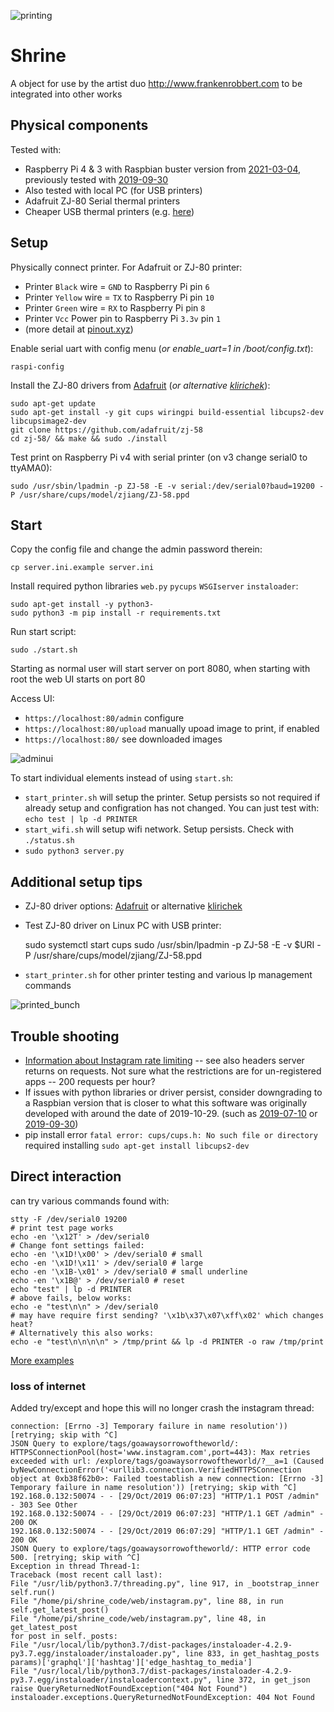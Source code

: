 ![printing](.readme_images/printing.gif "printing animation")

# Shrine
A object for use by the artist duo http://www.frankenrobbert.com to be
integrated into other works

## Physical components
Tested with:
* Raspberry Pi 4 & 3 with Raspbian buster version from [2021-03-04](https://downloads.raspberrypi.org/raspios_armhf/images/raspios_armhf-2021-03-25/2021-03-04-raspios-buster-armhf.zip), previously tested with [2019-09-30](https://downloads.raspberrypi.org/raspbian/images/raspbian-2019-09-30/)
* Also tested with local PC (for USB printers)
* Adafruit ZJ-80 Serial thermal printers
* Cheaper USB thermal printers (e.g. [here](https://www.ebay.de/itm/Excelvan-USB-58mm-Thermal-Dot-Receipt-Printer-Kassendrucker-schwarz-5890K-EU/123901821203?ssPageName=STRK%3AMEBIDX%3AIT&_trksid=p2057872.m2749.l2649))

## Setup

Physically connect printer. For Adafruit or ZJ-80 printer:
- Printer `Black` wire = `GND` to Raspberry Pi pin `6`
- Printer `Yellow` wire = `TX` to Raspberry Pi pin `10`
- Printer `Green` wire = `RX` to Raspberry Pi pin `8`
- Printer `Vcc` Power pin to Raspberry Pi `3.3v` pin `1`
- (more detail at [pinout.xyz](https://pinout.xyz))

Enable serial uart with config menu (_or enable_uart=1 in /boot/config.txt_): 

    raspi-config

Install the ZJ-80 drivers from [Adafruit](https://github.com/adafruit/zj-58) (_or alternative [klirichek](https://github.com/klirichek/zj-58)_):

    sudo apt-get update
    sudo apt-get install -y git cups wiringpi build-essential libcups2-dev libcupsimage2-dev
    git clone https://github.com/adafruit/zj-58
    cd zj-58/ && make && sudo ./install

Test print on Raspberry Pi v4 with serial printer (on v3 change serial0 to ttyAMA0):

    sudo /usr/sbin/lpadmin -p ZJ-58 -E -v serial:/dev/serial0?baud=19200 -P /usr/share/cups/model/zjiang/ZJ-58.ppd

## Start

Copy the config file and change the admin password therein:
    
    cp server.ini.example server.ini

Install required python libraries `web.py` `pycups` `WSGIserver` `instaloader`:

    sudo apt-get install -y python3-
    sudo python3 -m pip install -r requirements.txt

Run start script:

    sudo ./start.sh

Starting as normal user will start server on port 8080, when starting with root the web UI starts on port 80

Access UI:

* ``https://localhost:80/admin`` configure
* ``https://localhost:80/upload`` manually upoad image to print, if enabled
* ``https://localhost:80/`` see downloaded images

![adminui](.readme_images/admin_ui.png "Admin UI")

To start individual elements instead of using ``start.sh``:

* ``start_printer.sh`` will setup the printer. Setup persists so not required if already setup and configration has not changed. You can just test with: ``echo test | lp -d PRINTER``
* ``start_wifi.sh`` will setup wifi network. Setup persists. Check with ``./status.sh``
* ``sudo python3 server.py``


## Additional setup tips

* ZJ-80 driver options: [Adafruit](https://github.com/adafruit/zj-58) or alternative [klirichek](https://github.com/klirichek/zj-58)

* Test ZJ-80 driver on Linux PC with USB printer:
    
    sudo systemctl start cups
    sudo /usr/sbin/lpadmin -p ZJ-58 -E -v $URI -P /usr/share/cups/model/zjiang/ZJ-58.ppd

* ``start_printer.sh`` for other printer testing and various lp management commands


![printed_bunch](.readme_images/printed_bunch.jpg "printed bunch")


## Trouble shooting

* [Information about Instagram rate limiting](https://developers.facebook.com/docs/instagram-api/overview/#rate-limiting) -- see also headers server returns on requests. Not sure what the restrictions are for un-registered apps -- 200 requests per hour?
* If issues with python libraries or driver persist, consider downgrading to a Raspbian version that is closer to what this software was originally developed with around the date of 2019-10-29. (such as [2019-07-10](https://downloads.raspberrypi.org/raspbian/images/raspbian-2019-07-12/) or [2019-09-30](https://downloads.raspberrypi.org/raspbian/images/raspbian-2019-09-30/))
* pip install error `fatal error: cups/cups.h: No such file or directory` required installing `sudo apt-get install libcups2-dev`

## Direct interaction

can try various commands found with:
    
    stty -F /dev/serial0 19200
    # print test page works
    echo -en '\x12T' > /dev/serial0
    # Change font settings failed:
    echo -en '\x1D!\x00' > /dev/serial0 # small
    echo -en '\x1D!\x11' > /dev/serial0 # large
    echo -en '\x1B-\x01' > /dev/serial0 # small underline
    echo -en '\x1B@' > /dev/serial0 # reset
    echo "test" | lp -d PRINTER
    # above fails, below works:
    echo -e "test\n\n" > /dev/serial0
    # may have require first sending? '\x1b\x37\x07\xff\x02' which changes heat?
    # Alternatively this also works:
    echo -e "test\n\n\n\n" > /tmp/print && lp -d PRINTER -o raw /tmp/print
    
[More examples](https://github.com/adafruit/Adafruit_CircuitPython_Thermal_Printer/blob/master/adafruit_thermal_printer/thermal_printer.py)


### loss of internet

Added try/except and hope this will no longer crash the instagram thread:

```
connection: [Errno -3] Temporary failure in name resolution')) [retrying; skip with ^C]
JSON Query to explore/tags/goawaysorrowoftheworld/: HTTPSConnectionPool(host='www.instagram.com',port=443): Max retries exceeded with url: /explore/tags/goawaysorrowoftheworld/?__a=1 (Caused byNewConnectionError('<urllib3.connection.VerifiedHTTPSConnection object at 0xb38f62b0>: Failed toestablish a new connection: [Errno -3] Temporary failure in name resolution')) [retrying; skip with ^C]
192.168.0.132:50074 - - [29/Oct/2019 06:07:23] "HTTP/1.1 POST /admin" - 303 See Other
192.168.0.132:50074 - - [29/Oct/2019 06:07:23] "HTTP/1.1 GET /admin" - 200 OK
192.168.0.132:50074 - - [29/Oct/2019 06:07:29] "HTTP/1.1 GET /admin" - 200 OK
JSON Query to explore/tags/goawaysorrowoftheworld/: HTTP error code 500. [retrying; skip with ^C]
Exception in thread Thread-1:
Traceback (most recent call last):
File "/usr/lib/python3.7/threading.py", line 917, in _bootstrap_inner
self.run()
File "/home/pi/shrine_code/web/instagram.py", line 88, in run
self.get_latest_post()
File "/home/pi/shrine_code/web/instagram.py", line 48, in get_latest_post
for post in self._posts:
File "/usr/local/lib/python3.7/dist-packages/instaloader-4.2.9-py3.7.egg/instaloader/instaloader.py", line 833, in get_hashtag_posts
params)['graphql']['hashtag']['edge_hashtag_to_media']
File "/usr/local/lib/python3.7/dist-packages/instaloader-4.2.9-py3.7.egg/instaloader/instaloadercontext.py", line 372, in get_json
raise QueryReturnedNotFoundException("404 Not Found")
instaloader.exceptions.QueryReturnedNotFoundException: 404 Not Found
```
